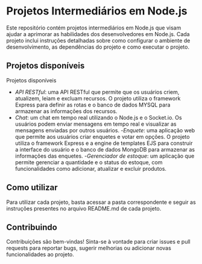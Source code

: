 # Projetos Intermediários em Node.js

Este repositório contém projetos intermediários em Node.js que visam ajudar a aprimorar as habilidades dos desenvolvedores em Node.js.
Cada projeto inclui instruções detalhadas sobre como configurar o ambiente de desenvolvimento, as dependências do projeto e como executar o projeto.

## Projetos disponíveis

Projetos disponíveis

- _API RESTful_: uma API RESTful que permite que os usuários criem, atualizem, leiam e excluam recursos. O projeto utiliza o framework Express para definir as rotas e o banco de dados MYSQL para armazenar as informações dos recursos.
- _Chat_: um chat em tempo real utilizando o Node.js e o Socket.io. Os usuários podem enviar mensagens em tempo real e visualizar as mensagens enviadas por outros usuários.
-_Enquete_: uma aplicação web que permite aos usuários criar enquetes e votar em opções. O projeto utiliza o framework Express e a engine de templates EJS para construir a interface do usuário e o banco de dados MongoDB para armazenar as informações das enquetes.
-_Gerenciador de estoque_: um aplicação que permite gerenciar a quantidade e o status do estoque, com
funcionalidades como adicionar, atualizar e excluir produtos.

## Como utilizar

Para utilizar cada projeto, basta acessar a pasta correspondente e seguir as instruções presentes no arquivo README.md de cada projeto.

## Contribuindo

Contribuições são bem-vindas! Sinta-se à vontade para criar issues e pull requests para reportar bugs,
sugerir melhorias ou adicionar novas funcionalidades ao projeto.
